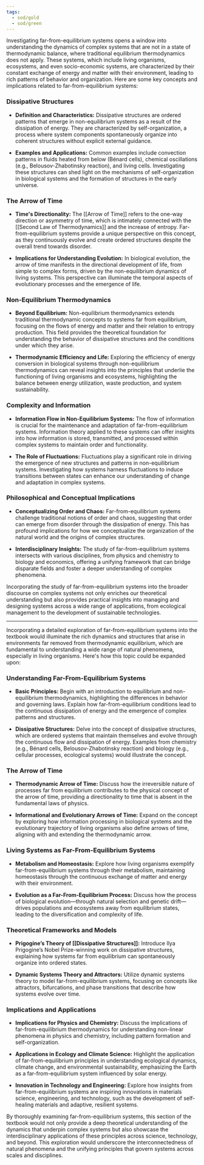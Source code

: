 ```yaml
---
tags:
  - sod/gold
  - sod/green
---
```


Investigating far-from-equilibrium systems opens a window into understanding the dynamics of complex systems that are not in a state of thermodynamic balance, where traditional equilibrium thermodynamics does not apply. These systems, which include living organisms, ecosystems, and even socio-economic systems, are characterized by their constant exchange of energy and matter with their environment, leading to rich patterns of behavior and organization. Here are some key concepts and implications related to far-from-equilibrium systems:

### Dissipative Structures

- **Definition and Characteristics:** Dissipative structures are ordered patterns that emerge in non-equilibrium systems as a result of the dissipation of energy. They are characterized by self-organization, a process where system components spontaneously organize into coherent structures without explicit external guidance.
  
- **Examples and Applications:** Common examples include convection patterns in fluids heated from below (Bénard cells), chemical oscillations (e.g., Belousov-Zhabotinsky reaction), and living cells. Investigating these structures can shed light on the mechanisms of self-organization in biological systems and the formation of structures in the early universe.

### The Arrow of Time

- **Time's Directionality:** The [[Arrow of Time]] refers to the one-way direction or asymmetry of time, which is intimately connected with the [[Second Law of Thermodynamics]] and the increase of entropy. Far-from-equilibrium systems provide a unique perspective on this concept, as they continuously evolve and create ordered structures despite the overall trend towards disorder.

- **Implications for Understanding Evolution:** In biological evolution, the arrow of time manifests in the directional development of life, from simple to complex forms, driven by the non-equilibrium dynamics of living systems. This perspective can illuminate the temporal aspects of evolutionary processes and the emergence of life.

### Non-Equilibrium Thermodynamics

- **Beyond Equilibrium:** Non-equilibrium thermodynamics extends traditional thermodynamic concepts to systems far from equilibrium, focusing on the flows of energy and matter and their relation to entropy production. This field provides the theoretical foundation for understanding the behavior of dissipative structures and the conditions under which they arise.

- **Thermodynamic Efficiency and Life:** Exploring the efficiency of energy conversion in biological systems through non-equilibrium thermodynamics can reveal insights into the principles that underlie the functioning of living organisms and ecosystems, highlighting the balance between energy utilization, waste production, and system sustainability.

### Complexity and Information

- **Information Flow in Non-Equilibrium Systems:** The flow of information is crucial for the maintenance and adaptation of far-from-equilibrium systems. Information theory applied to these systems can offer insights into how information is stored, transmitted, and processed within complex systems to maintain order and functionality.

- **The Role of Fluctuations:** Fluctuations play a significant role in driving the emergence of new structures and patterns in non-equilibrium systems. Investigating how systems harness fluctuations to induce transitions between states can enhance our understanding of change and adaptation in complex systems.

### Philosophical and Conceptual Implications

- **Conceptualizing Order and Chaos:** Far-from-equilibrium systems challenge traditional notions of order and chaos, suggesting that order can emerge from disorder through the dissipation of energy. This has profound implications for how we conceptualize the organization of the natural world and the origins of complex structures.

- **Interdisciplinary Insights:** The study of far-from-equilibrium systems intersects with various disciplines, from physics and chemistry to biology and economics, offering a unifying framework that can bridge disparate fields and foster a deeper understanding of complex phenomena.

Incorporating the study of far-from-equilibrium systems into the broader discourse on complex systems not only enriches our theoretical understanding but also provides practical insights into managing and designing systems across a wide range of applications, from ecological management to the development of sustainable technologies.

---

Incorporating a detailed exploration of far-from-equilibrium systems into the textbook would illuminate the rich dynamics and structures that arise in environments far removed from thermodynamic equilibrium, which are fundamental to understanding a wide range of natural phenomena, especially in living organisms. Here's how this topic could be expanded upon:

### Understanding Far-From-Equilibrium Systems

- **Basic Principles:** Begin with an introduction to equilibrium and non-equilibrium thermodynamics, highlighting the differences in behavior and governing laws. Explain how far-from-equilibrium conditions lead to the continuous dissipation of energy and the emergence of complex patterns and structures.

- **Dissipative Structures:** Delve into the concept of dissipative structures, which are ordered systems that maintain themselves and evolve through the continuous flow and dissipation of energy. Examples from chemistry (e.g., Bénard cells, Belousov-Zhabotinsky reaction) and biology (e.g., cellular processes, ecological systems) would illustrate the concept.

### The Arrow of Time

- **Thermodynamic Arrow of Time:** Discuss how the irreversible nature of processes far from equilibrium contributes to the physical concept of the arrow of time, providing a directionality to time that is absent in the fundamental laws of physics.

- **Informational and Evolutionary Arrows of Time:** Expand on the concept by exploring how information processing in biological systems and the evolutionary trajectory of living organisms also define arrows of time, aligning with and extending the thermodynamic arrow.

### Living Systems as Far-From-Equilibrium Systems

- **Metabolism and Homeostasis:** Explore how living organisms exemplify far-from-equilibrium systems through their metabolism, maintaining homeostasis through the continuous exchange of matter and energy with their environment.

- **Evolution as a Far-From-Equilibrium Process:** Discuss how the process of biological evolution—through natural selection and genetic drift—drives populations and ecosystems away from equilibrium states, leading to the diversification and complexity of life.

### Theoretical Frameworks and Models

- **Prigogine’s Theory of [[Dissipative Structures]]:** Introduce Ilya Prigogine’s Nobel Prize-winning work on dissipative structures, explaining how systems far from equilibrium can spontaneously organize into ordered states.

- **Dynamic Systems Theory and Attractors:** Utilize dynamic systems theory to model far-from-equilibrium systems, focusing on concepts like attractors, bifurcations, and phase transitions that describe how systems evolve over time.

### Implications and Applications

- **Implications for Physics and Chemistry:** Discuss the implications of far-from-equilibrium thermodynamics for understanding non-linear phenomena in physics and chemistry, including pattern formation and self-organization.

- **Applications in Ecology and Climate Science:** Highlight the application of far-from-equilibrium principles in understanding ecological dynamics, climate change, and environmental sustainability, emphasizing the Earth as a far-from-equilibrium system influenced by solar energy.

- **Innovation in Technology and Engineering:** Explore how insights from far-from-equilibrium systems are inspiring innovations in materials science, engineering, and technology, such as the development of self-healing materials and adaptive, resilient systems.

By thoroughly examining far-from-equilibrium systems, this section of the textbook would not only provide a deep theoretical understanding of the dynamics that underpin complex systems but also showcase the interdisciplinary applications of these principles across science, technology, and beyond. This exploration would underscore the interconnectedness of natural phenomena and the unifying principles that govern systems across scales and disciplines.

